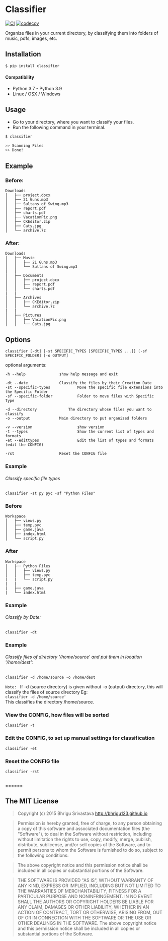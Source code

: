 
# Classifier

[![CI](https://github.com/iwishiwasaneagle/classifier/actions/workflows/CI.yml/badge.svg)](https://github.com/iwishiwasaneagle/classifier/actions/workflows/CI.yml)
[![codecov](https://codecov.io/gh/iwishiwasaneagle/classifier/branch/master/graph/badge.svg?token=ZW51EYKLL0)](https://codecov.io/gh/iwishiwasaneagle/classifier)

Organize files in your current directory, by classifying them into folders of music, pdfs, images, etc.

## Installation

```sh
$ pip install classifier
```

#### Compatibility
* Python 3.7 - Python 3.9
* Linux / OSX / Windows


## Usage
* Go to your directory, where you want to classify your files.
* Run the following command in your terminal.
```sh
$ classifier
```
```sh
>> Scanning Files
>> Done!
```

## Example
### Before:
```
Downloads
│   ├── project.docx
│   ├── 21 Guns.mp3
│   ├── Sultans of Swing.mp3
│   ├── report.pdf
│   ├── charts.pdf
│   ├── VacationPic.png
│   ├── CKEditor.zip
│   ├── Cats.jpg
│   └── archive.7z
```

### After:
```
Downloads
│   ├── Music
│   │   ├── 21 Guns.mp3
│   │   └── Sultans of Swing.mp3
|   |
│   ├── Documents
│   │   ├── project.docx
│   │   ├── report.pdf
│   │   └── charts.pdf
|   |
│   ├── Archives
│   │   ├── CKEditor.zip
│   │   └── archive.7z
|   |
│   ├── Pictures
│   │   ├── VacationPic.png
│   │   └── Cats.jpg
```


## Options
`classifier [-dt] [-st SPECIFIC_TYPES [SPECIFIC_TYPES ...]] [-sf SPECIFIC_FOLDER] [-o OUTPUT]`

optional arguments:

	-h --help				show help message and exit
	
	-dt --date				Classify the files by their Creation Date
	-st --specific-types			Move the specific file extensions into the Specific Folder
	-sf --specific-folder			Folder to move files with Specific Type
	
	-d --directory				The directory whose files you want to classify
	-o --output				Main directory to put organized folders
	
	-v --version         			show version
	-t --types           			Show the current list of types and formats
	-et --edittypes      			Edit the list of types and formats (edit the CONFIG)
	
	-rst					Reset the CONFIG file


### Example
###### Classify specific file types
`classifier -st py pyc -sf "Python Files"`

### Before
```
Workspace
│   ├── views.py
│   ├── temp.pyc
│   ├── game.java
│   ├── index.html
│   └── script.py
```


### After
```
Workspace
│   ├── Python Files
│   │   ├── views.py
│   │   ├── temp.pyc
|   |	└── script.py
|   |
|   ├── game.java
|   └── index.html

```

### Example
###### Classify by Date:
`classifier -dt`

### Example
###### Classify files of directory '/home/source' and put them in location '/home/dest':
`classifier -d /home/source -o /home/dest`

`Note: ` If -d (source directory) is given without -o (output) directory, this will classify the files of source directory Eg:<br>
`classifier -d /home/source'`<br>
This classifies the directory /home/source.



### View the CONFIG, how files will be sorted
`classifier -t`

### Edit the CONFIG, to set up manual settings for classification
`classifier -et`

### Reset the CONFIG file
`classifier -rst`
```

```

======

## The MIT License
> Copyright (c) 2015 Bhrigu Srivastava http://bhrigu123.github.io

> Permission is hereby granted, free of charge, to any person obtaining a copy
of this software and associated documentation files (the "Software"), to deal
in the Software without restriction, including without limitation the rights
to use, copy, modify, merge, publish, distribute, sublicense, and/or sell
copies of the Software, and to permit persons to whom the Software is
furnished to do so, subject to the following conditions:

> The above copyright notice and this permission notice shall be included in
all copies or substantial portions of the Software.

> THE SOFTWARE IS PROVIDED "AS IS", WITHOUT WARRANTY OF ANY KIND, EXPRESS OR
IMPLIED, INCLUDING BUT NOT LIMITED TO THE WARRANTIES OF MERCHANTABILITY,
FITNESS FOR A PARTICULAR PURPOSE AND NONINFRINGEMENT. IN NO EVENT SHALL THE
AUTHORS OR COPYRIGHT HOLDERS BE LIABLE FOR ANY CLAIM, DAMAGES OR OTHER
LIABILITY, WHETHER IN AN ACTION OF CONTRACT, TORT OR OTHERWISE, ARISING FROM,
OUT OF OR IN CONNECTION WITH THE SOFTWARE OR THE USE OR OTHER DEALINGS IN
THE SOFTWARE.
The above copyright notice and this permission notice shall be included in all copies or substantial portions of the Software.
